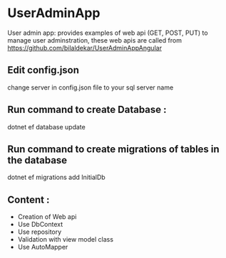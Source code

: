 # UserAdminApp
User admin app: provides examples of web api (GET, POST, PUT) to manage user adminstration, 
these web apis are called from https://github.com/bilaldekar/UserAdminAppAngular

## Edit config.json
change server in config.json file to your sql server name

## Run command to create Database :
dotnet ef database update 

## Run command to create migrations of tables in the database
dotnet ef migrations add InitialDb 


## Content :
- Creation of Web api
- Use DbContext
- Use repository
- Validation with view model class
- Use AutoMapper 
